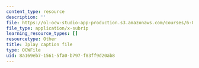 ```yaml
---
content_type: resource
description: ''
file: https://ol-ocw-studio-app-production.s3.amazonaws.com/courses/6-0001-introduction-to-computer-science-and-programming-in-python-fall-2016/8a169eb715615fa0b797f83ff9d20ab8_0jljZRnHwOI.vtt
file_type: application/x-subrip
learning_resource_types: []
resourcetype: Other
title: 3play caption file
type: OCWFile
uid: 8a169eb7-1561-5fa0-b797-f83ff9d20ab8
---
```

